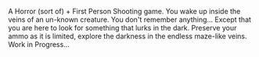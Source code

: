 A Horror (sort of) + First Person Shooting game.
You wake up inside the veins of an un-known creature. You don't remember anything... Except that you are here to look for something that lurks in the dark.
Preserve your ammo as it is limited, explore the darkness in the endless maze-like veins.
Work in Progress...
